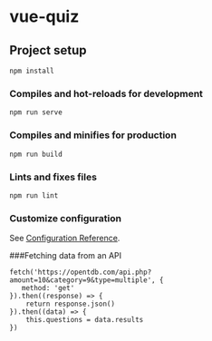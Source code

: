 # vue-quiz

## Project setup
```
npm install
```

### Compiles and hot-reloads for development
```
npm run serve
```

### Compiles and minifies for production
```
npm run build
```

### Lints and fixes files
```
npm run lint
```

### Customize configuration
See [Configuration Reference](https://cli.vuejs.org/config/).

###Fetching data from an API
```$xslt
fetch('https://opentdb.com/api.php?amount=10&category=9&type=multiple', {
   method: 'get'
}).then((response) => {
    return response.json()
}).then((data) => {
    this.questions = data.results
})
```
